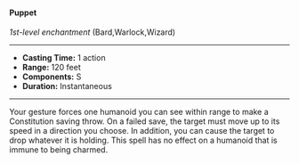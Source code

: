 #### Puppet
*1st-level enchantment* (Bard,Warlock,Wizard)
___
- **Casting Time:** 1 action
- **Range:** 120 feet
- **Components:** S
- **Duration:** Instantaneous
---
Your gesture forces one humanoid you can see within range to make a Constitution saving throw. On a failed save, the target must move up to its speed in a direction you choose. In addition, you can cause the target to drop whatever it is holding. This spell has no effect on a humanoid that is immune to being charmed.
